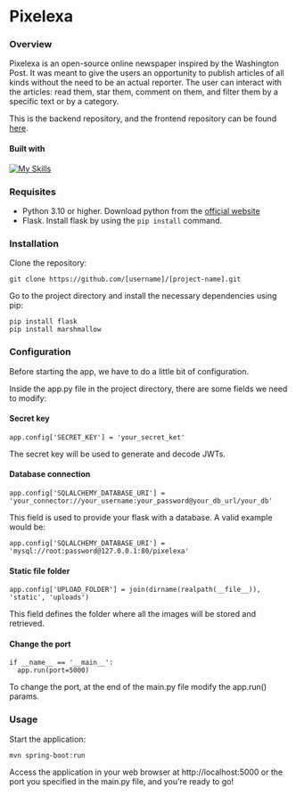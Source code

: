 # Pixelexa
### Overview
Pixelexa is an open-source online newspaper inspired by the Washington Post. It was meant to give the users an opportunity to publish articles of all kinds without the need to be an actual reporter. 
The user can interact with the articles: read them, star them, comment on them, and filter them by a specific text or by a category.

This is the backend repository, and the frontend repository can be found [here](https://github.com/ikiwq/pixelexa-frontend).

#### Built with
[![My Skills](https://skillicons.dev/icons?i=python,flask&theme=light)](https://skillicons.dev)

### Requisites
- Python 3.10 or higher. Download python from the [official website](https://www.python.org)
- Flask. Install flask by using the ```pip install``` command.
  
### Installation
Clone the repository:

    git clone https://github.com/[username]/[project-name].git
Go to the project directory and install the necessary dependencies using pip:

    pip install flask
    pip install marshmallow

### Configuration
Before starting the app, we have to do a little bit of configuration.

Inside the app.py file in the project directory, there are some fields we need to modify:

#### Secret key
    app.config['SECRET_KEY'] = 'your_secret_ket'

The secret key will be used to generate and decode JWTs.

#### Database connection
    app.config['SQLALCHEMY_DATABASE_URI'] = 'your_connector://your_username:your_password@your_db_url/your_db'
This field is used to provide your flask with a database. A valid example would be:

    app.config['SQLALCHEMY_DATABASE_URI'] = 'mysql://root:password@127.0.0.1:80/pixelexa'
#### Static file folder
    app.config['UPLOAD_FOLDER'] = join(dirname(realpath(__file__)), 'static', 'uploads')
This field defines the folder where all the images will be stored and retrieved.
#### Change the port
    if __name__ == '__main__':
      app.run(port=5000)
To change the port, at the end of the main.py file modify the app.run() params.

### Usage
Start the application:

    mvn spring-boot:run
      
Access the application in your web browser at http://localhost:5000 or the port you specified in the main.py file, and you're ready to go!

